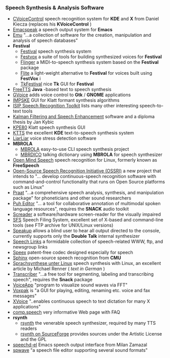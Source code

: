 ### Speech Synthesis & Analysis Software

  * [CVoiceControl](http://www.kiecza.de/daniel/linux/) speech recognition system for **KDE** and **X** from Daniel Kiecza (replaces his **KVoiceControl** ) 
  * [Emacspeak](http://emacspeak.sourceforge.net/) a speech output system for **Emacs**
  * [Emu](http://www.shlrc.mq.edu.au/emu/) "...a collection of software for the creation, manipulation and analysis of speech databases" 
  * **Festival**
    * [Festival](http://www.cstr.ed.ac.uk/projects/festival/) speech synthesis system 
    * [Festvox](http://www.festvox.org/) a suite of tools for building synthesized voices for **Festival**
    * [Flinger](http://cslu.cse.ogi.edu/tts/flinger/) a MIDI-to-speech synthesis system based on the **Festival** package 
    * [Flite](http://www.speech.cs.cmu.edu/flite/index.html) a light-weight alternative to **Festival** for voices built using **FestVox** i 
    * [TkFestival](http://tkfestival.sourceforge.net/) nice **Tk** GUI for **Festival**
  * [FreeTTS](http://freetts.sourceforge.net/docs/index.php) **Java** -based text to speech synthesis 
  * [GVoice](http://www.uberh4x0r.org/download/gkrellm/) adds voice control to **Gtk** / **GNOME** applications 
  * [IMPSKE](http://imskpe.outint.de/dokuwiki/doku.php) GUI for Klatt formant synthesis algorithms 
  * [ISIP Speech Recognition Toolkit](http://www.isip.msstate.edu/projects/speech/software/index.html) lists many other interesting speech-to-text tools 
  * [Kalman Filtering and Speech Enhancement](http://cmp.felk.cvut.cz/~kybic/dipl/) software and a diploma thesis by Jan Kybic 
  * [KPE80](http://www.speech.cs.cmu.edu/comp.speech/Section5/Synth/klatt.kpe80.html) Klatt speech synthesis GUI 
  * [KTTS](http://accessibility.kde.org/developer/kttsd/index.php) the excellent **KDE** text-to-speech synthesis system 
  * [LiarLiar](http://liarliar.sourceforge.net/) voice stress detection software 
  * **MBROLA**
    * [MBROLA](http://tcts.fpms.ac.be/synthesis/mbrola.html) easy-to-use CLI speech synthesis project 
    * [MBRDICO](http://tcts.fpms.ac.be/synthesis/mbrdico/) talking dictionary using **MBROLA** for speech synthesizer 
  * [Open Mind Speech](http://freespeech.sourceforge.net/) speech recognition for Linux, formerly known as **FreeSpeech**
  * [Open-Source Speech Recognition Initiative (OSSRI)](http://www.ossri.org/) a new project that intends to "... develop continuous-speech recognition software with command-and-control functionality that runs on Open Source platforms such as Linux" 
  * [Praat](http://www.fon.hum.uva.nl/praat/) "...a comprehensive speech analysis, synthesis, and manipulation package" for phoneticians and other sound researchers 
  * [Puh Editor](http://www.csc.fi/kielipankki/puhe/) "... a tool for collaborative annotation of multimodal spoken language resources", requires the **SNACK** audio toolkit 
  * [Screader](http://www.euronet.nl/~acj/eng-screader.html) a software/hardware screen-reader for the visually impaired 
  * [SFS](http://www.phon.ucl.ac.uk/resource/sfs/) Speech Filing System, excellent set of X-based and command-line tools (see FTP archive for UNIX/Linux versions) 
  * [Speakup](ftp://ftp.braille.uwo.ca/pub/speakup/) allows a blind user to hear all output directed to the console, currently supports only the **Double Talk** internal synthesizer 
  * [Speech Links](http://www.speech.cs.cmu.edu/comp.speech/SpeechLinks.html) a formidable collection of speech-related WWW, ftp, and newsgroup links 
  * [Speex](http://www.speex.org) patent-free codec designed especially for speech 
  * [Sphinx](http://www.speech.cs.cmu.edu/sphinx/Sphinx.html) open-source speech recognition from **CMU**
  * [Sprachsynthese unter Linux](http://www.linux-magazin.de/ausgabe/2000/05/Sprachsynthese/sprachsynthese.html) speech synthesis with Linux, an excellent article by Michael Renner ( _text in German_ ) 
  * [Transcriber](http://www.etca.fr/CTA/gip/Projets/Transcriber/) "...a free tool for segmenting, labeling and transcribing speech", requires the **Snack** package 
  * [VoiceApp](http://www.hut.fi/u/pvsavola/voiceapp/index.html) "program to visualize sound waves via FFT" 
  * [Voxpak](http://voxpak.sourceforge.net/) is "a GUI for playing, editing, renaming etc. voice and fax messages" 
  * [XVoice](http://www.zachary.com/creemer/xvoice.html) "..enables continuous speech to text dictation for many X applications" 
  * [comp.speech](http://www.speech.cs.cmu.edu/comp.speech/) very informative Web page with FAQ 
  * **rsynth**
    * [rsynth](http://www.speech.cs.cmu.edu/comp.speech/Section5/Synth/rsynth.html) the venerable speech synthesizer, required by many TTS readers 
    * [rsynth on SourceForge](http://sourceforge.net/projects/rsynth/) provides sources under the Artistic License and the GPL 
  * [speechd-el](http://www.freebsoft.org/speechd-el) Emacs speech output interface from Milan Zamazal 
  * [spwave](http://www.itakura.nuee.nagoya-u.ac.jp/people/banno/spLibs/spwave/) "a speech file editor supporting several sound formats" 

